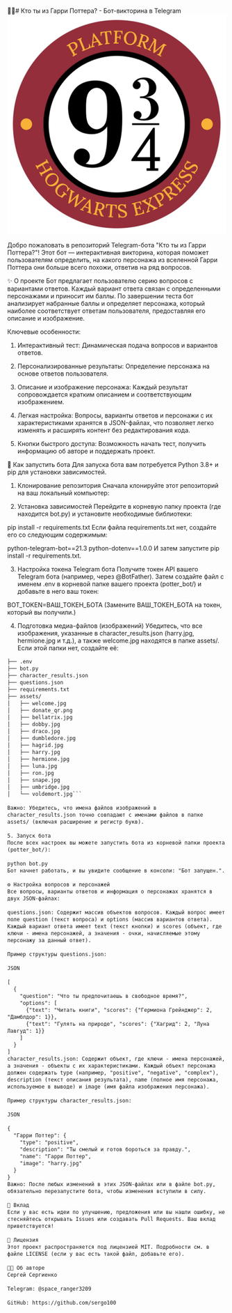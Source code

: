 🧙‍♂️# Кто ты из Гарри Поттера? - Бот-викторина в Telegram
![9 3/4](image.png)

Добро пожаловать в репозиторий Telegram-бота "Кто ты из Гарри Поттера?"! Этот бот — интерактивная викторина, которая поможет пользователям определить, на какого персонажа из вселенной Гарри Поттера они больше всего похожи, ответив на ряд вопросов.

✨ О проекте
Бот предлагает пользователю серию вопросов с вариантами ответов. Каждый вариант ответа связан с определенными персонажами и приносит им баллы. По завершении теста бот анализирует набранные баллы и определяет персонажа, который наиболее соответствует ответам пользователя, предоставляя его описание и изображение.

Ключевые особенности:
1. Интерактивный тест: Динамическая подача вопросов и вариантов ответов.

2. Персонализированные результаты: Определение персонажа на основе ответов пользователя.

3. Описание и изображение персонажа: Каждый результат сопровождается кратким описанием и соответствующим изображением.

4. Легкая настройка: Вопросы, варианты ответов и персонажи с их характеристиками хранятся в JSON-файлах, что позволяет легко изменять и расширять контент без редактирования кода.

5. Кнопки быстрого доступа: Возможность начать тест, получить информацию об авторе и поддержать проект.

🚀 Как запустить бота
Для запуска бота вам потребуется Python 3.8+ и pip для установки зависимостей.

1. Клонирование репозитория
Сначала клонируйте этот репозиторий на ваш локальный компьютер:

2. Установка зависимостей
Перейдите в корневую папку проекта (где находится bot.py) и установите необходимые библиотеки:

pip install -r requirements.txt
Если файла requirements.txt нет, создайте его со следующим содержимым:

python-telegram-bot==21.3
python-dotenv==1.0.0
И затем запустите pip install -r requirements.txt.

3. Настройка токена Telegram бота
Получите токен API вашего Telegram бота (например, через @BotFather).
Затем создайте файл с именем .env в корневой папке вашего проекта (potter_bot/) и добавьте в него ваш токен:

BOT_TOKEN=ВАШ_ТОКЕН_БОТА
(Замените ВАШ_ТОКЕН_БОТА на токен, который вы получили.)

4. Подготовка медиа-файлов (изображений)
Убедитесь, что все изображения, указанные в character_results.json (harry.jpg, hermione.jpg и т.д.), а также welcome.jpg находятся в папке assets/. Если этой папки нет, создайте её:

```potter_bot/
├── .env
├── bot.py
├── character_results.json
├── questions.json
├── requirements.txt
├── assets/
│   ├── welcome.jpg
│   ├── donate_qr.png
│   ├── bellatrix.jpg
│   ├── dobby.jpg
│   ├── draco.jpg
│   ├── dumbledore.jpg
│   ├── hagrid.jpg
│   ├── harry.jpg
│   ├── hermione.jpg
│   ├── luna.jpg
│   ├── ron.jpg
│   ├── snape.jpg
│   ├── umbridge.jpg
│   └── voldemort.jpg```

Важно: Убедитесь, что имена файлов изображений в character_results.json точно совпадают с именами файлов в папке assets/ (включая расширение и регистр букв).

5. Запуск бота
После всех настроек вы можете запустить бота из корневой папки проекта (potter_bot/):

python bot.py
Бот начнет работать, и вы увидите сообщение в консоли: "Бот запущен.".

⚙️ Настройка вопросов и персонажей
Все вопросы, варианты ответов и информация о персонажах хранятся в двух JSON-файлах:

questions.json: Содержит массив объектов вопросов. Каждый вопрос имеет поле question (текст вопроса) и options (массив вариантов ответа). Каждый вариант ответа имеет text (текст кнопки) и scores (объект, где ключи - имена персонажей, а значения - очки, начисляемые этому персонажу за данный ответ).

Пример структуры questions.json:

JSON

[
  {
    "question": "Что ты предпочитаешь в свободное время?",
    "options": [
      {"text": "Читать книги", "scores": {"Гермиона Грейнджер": 2, "Дамблдор": 1}},
      {"text": "Гулять на природе", "scores": {"Хагрид": 2, "Луна Лавгуд": 1}}
    ]
  }
]
character_results.json: Содержит объект, где ключи - имена персонажей, а значения - объекты с их характеристиками. Каждый объект персонажа должен содержать type (например, "positive", "negative", "complex"), description (текст описания результата), name (полное имя персонажа, используемое в выводе) и image (имя файла изображения персонажа).

Пример структуры character_results.json:

JSON

{
  "Гарри Поттер": {
    "type": "positive",
    "description": "Ты смелый и готов бороться за правду.",
    "name": "Гарри Поттер",
    "image": "harry.jpg"
  }
}
Важно: После любых изменений в этих JSON-файлах или в файле bot.py, обязательно перезапустите бота, чтобы изменения вступили в силу.

🤝 Вклад
Если у вас есть идеи по улучшению, предложения или вы нашли ошибку, не стесняйтесь открывать Issues или создавать Pull Requests. Ваш вклад приветствуется!

📜 Лицензия
Этот проект распространяется под лицензией MIT. Подробности см. в файле LICENSE (если у вас есть такой файл, добавьте его).

👨‍💻 Об авторе
Сергей Сергиенко

Telegram: @space_ranger3209

GitHub: https://github.com/sergo100